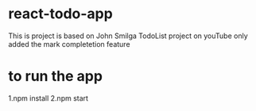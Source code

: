 # react-todo-app
This is project is based on John Smilga TodoList project on youTube only added the mark completetion feature
# to run the app
1.npm install
2.npm start
